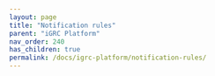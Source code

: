 ```yaml
---
layout: page
title: "Notification rules"
parent: "iGRC Platform"
nav_order: 240
has_children: true
permalink: /docs/igrc-platform/notification-rules/
---
```


